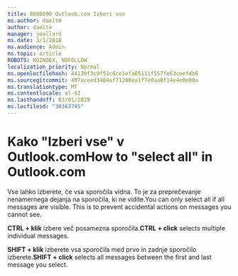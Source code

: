 ```yaml
---
title: 8000090 Outlook.com Izberi vse
ms.author: daeite
author: daeite
manager: joallard
ms.date: 3/1/2018
ms.audience: Admin
ms.topic: article
ROBOTS: NOINDEX, NOFOLLOW
localization_priority: Normal
ms.openlocfilehash: 44139f3c9f51c6ce1efa05111f557fe63ceefdb6
ms.sourcegitcommit: 497aceed1484af71200ea1f7e0aa0f14e4e0e00a
ms.translationtype: MT
ms.contentlocale: sl-SI
ms.lasthandoff: 03/01/2019
ms.locfileid: "30363745"
---
```

# <a name="how-to-select-all-in-outlookcom"></a><span data-ttu-id="05443-102">Kako "Izberi vse" v Outlook.com</span><span class="sxs-lookup"><span data-stu-id="05443-102">How to "select all" in Outlook.com</span></span>

<span data-ttu-id="05443-p101">Vse lahko izberete, če vsa sporočila vidna. To je za preprečevanje nenamernega dejanja na sporočila, ki ne vidite.</span><span class="sxs-lookup"><span data-stu-id="05443-p101">You can only select all if all messages are visible. This is to prevent accidental actions on messages you cannot see.</span></span>

<span data-ttu-id="05443-105">**CTRL + klik** izbere več posamezna sporočila.</span><span class="sxs-lookup"><span data-stu-id="05443-105">**CTRL + click** selects multiple individual messages.</span></span>

<span data-ttu-id="05443-106">**SHIFT + klik** izberete vsa sporočila med prvo in zadnje sporočilo izberete.</span><span class="sxs-lookup"><span data-stu-id="05443-106">**SHIFT + click** selects all messages between the first and last message you select.</span></span>